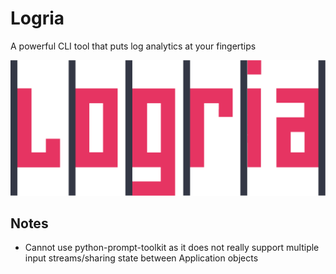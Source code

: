 # Logria
 A powerful CLI tool that puts log analytics at your fingertips

![Logria Logo](/branding/logria.png)

## Notes

- Cannot use python-prompt-toolkit as it does not really support multiple input streams/sharing state between Application objects
